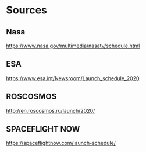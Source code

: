 # Sources

## Nasa

https://www.nasa.gov/multimedia/nasatv/schedule.html

## ESA

https://www.esa.int/Newsroom/Launch_schedule_2020

## ROSCOSMOS

http://en.roscosmos.ru/launch/2020/

## SPACEFLIGHT NOW

https://spaceflightnow.com/launch-schedule/
